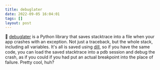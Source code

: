 ```yaml
---
title: debuglater
date: 2022-09-05 16:04:01
tags: []
layout: post
---
```


🐍 [debuglater](https://github.com/ploomber/debuglater) is a Python library that saves stacktrace into a file when your app crashes with an exception. Not just a traceback, but the whole stack, including all variables. It's all is saved using [dill](https://github.com/uqfoundation/dill), so if you have the same code, you can load the saved stacktrace into a pdb session and debug the crash, as if you could if you had put an actual breakpoint into the place of failure. Pretty cool, huh?
